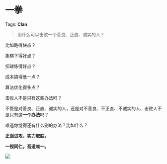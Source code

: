 # 一拳

Tags: **Clan**

> 用什么可以击败一个善良、正直、诚实的人？



比如跑得快点？

象棋下得好点？

扣球练得好点？

成本搞得低一点？

算法优化得多点？

击败人不是只有这些办法吗？

不管是对善良、正直、诚实的人，还是对不善良、不正直、不诚实的人、击败人不是只有这**一个办法**吗？

  


难道你觉得还有什么别的办法？比如什么？

  


**正面进攻，实力取胜，**

**一视同仁，吾道唯一。**

![](https://picx.zhimg.com/50/v2-4d511174d52bc6e9a305f95190769161_720w.jpg?source=1940ef5c)

